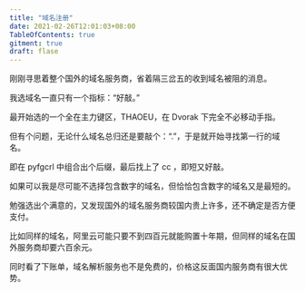 ```yaml
---
title: "域名注册"
date: 2021-02-26T12:01:03+08:00
TableOfContents: true
gitment: true
draft: flase
---
```


刚刚寻思着整个国外的域名服务商，省着隔三岔五的收到域名被阻的消息。 

我选域名一直只有一个指标：“好敲。”

最开始选的一个全在主力键区，THAOEU，在 Dvorak 下完全不必移动手指。

但有个问题，无论什么域名总归还是要敲个：“.”，于是就开始寻找第一行的域名。

即在 pyfgcrl 中组合出个后缀，最后找上了 cc ，即短又好敲。 

如果可以我是尽可能不选择包含数字的域名，但恰恰包含数字的域名又是最短的。

勉强选出个满意的，又发现国外的域名服务商较国内贵上许多，还不确定是否方便支付。

比如同样的域名，阿里云可能只要不到四百元就能购置十年期，但同样的域名在国外服务商却要六百余元。

同时看了下账单，域名解析服务也不是免费的，价格这反面国内服务商有很大优势。 

